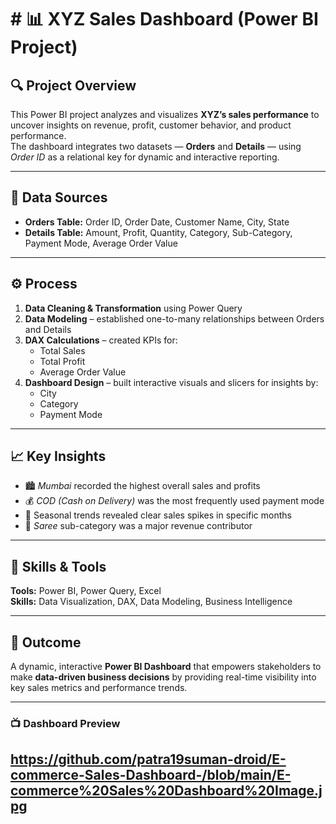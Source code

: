 # # 📊 XYZ Sales Dashboard (Power BI Project)

## 🔍 Project Overview  
This Power BI project analyzes and visualizes **XYZ’s sales performance** to uncover insights on revenue, profit, customer behavior, and product performance.  
The dashboard integrates two datasets — **Orders** and **Details** — using *Order ID* as a relational key for dynamic and interactive reporting.

---

## 📁 Data Sources  
- **Orders Table:** Order ID, Order Date, Customer Name, City, State  
- **Details Table:** Amount, Profit, Quantity, Category, Sub-Category, Payment Mode, Average Order Value  

---

## ⚙️ Process  
1. **Data Cleaning & Transformation** using Power Query  
2. **Data Modeling** – established one-to-many relationships between Orders and Details  
3. **DAX Calculations** – created KPIs for:
   - Total Sales  
   - Total Profit  
   - Average Order Value  
4. **Dashboard Design** – built interactive visuals and slicers for insights by:
   - City  
   - Category  
   - Payment Mode  

---

## 📈 Key Insights  
- 🏙️ *Mumbai* recorded the highest overall sales and profits  
- 💰 *COD (Cash on Delivery)* was the most frequently used payment mode  
- 📅 Seasonal trends revealed clear sales spikes in specific months  
- 👗 *Saree* sub-category was a major revenue contributor  

---

## 🧠 Skills & Tools  
**Tools:** Power BI, Power Query, Excel  
**Skills:** Data Visualization, DAX, Data Modeling, Business Intelligence  

---

## 🚀 Outcome  
A dynamic, interactive **Power BI Dashboard** that empowers stakeholders to make **data-driven business decisions** by providing real-time visibility into key sales metrics and performance trends.  

---

### 📺 Dashboard Preview  
https://github.com/patra19suman-droid/E-commerce-Sales-Dashboard-/blob/main/E-commerce%20Sales%20Dashboard%20Image.jpg
---
